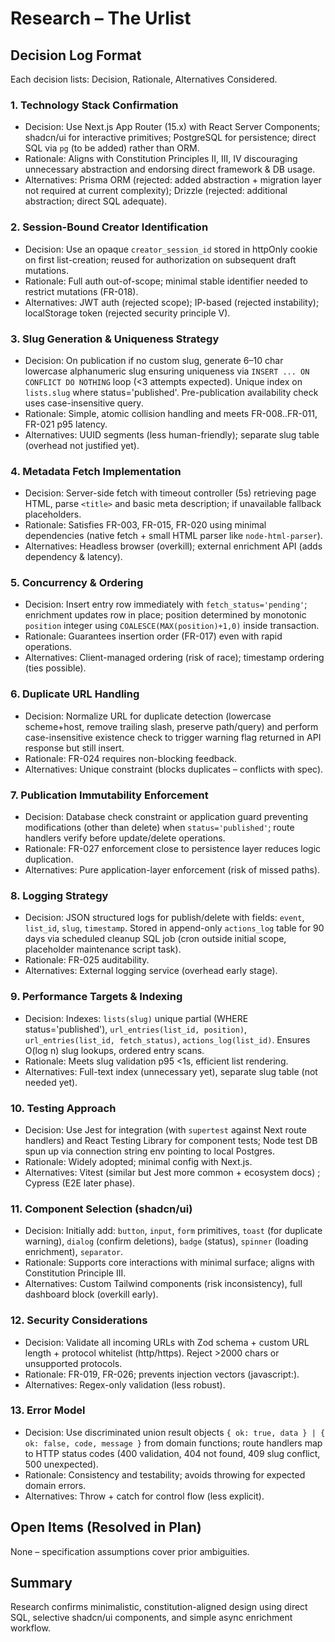 # Research – The Urlist

## Decision Log Format
Each decision lists: Decision, Rationale, Alternatives Considered.

### 1. Technology Stack Confirmation
- Decision: Use Next.js App Router (15.x) with React Server Components; shadcn/ui for interactive primitives; PostgreSQL for persistence; direct SQL via `pg` (to be added) rather than ORM.
- Rationale: Aligns with Constitution Principles II, III, IV discouraging unnecessary abstraction and endorsing direct framework & DB usage.
- Alternatives: Prisma ORM (rejected: added abstraction + migration layer not required at current complexity); Drizzle (rejected: additional abstraction; direct SQL adequate).

### 2. Session-Bound Creator Identification
- Decision: Use an opaque `creator_session_id` stored in httpOnly cookie on first list-creation; reused for authorization on subsequent draft mutations.
- Rationale: Full auth out-of-scope; minimal stable identifier needed to restrict mutations (FR-018).
- Alternatives: JWT auth (rejected scope); IP-based (rejected instability); localStorage token (rejected security principle V).

### 3. Slug Generation & Uniqueness Strategy
- Decision: On publication if no custom slug, generate 6–10 char lowercase alphanumeric slug ensuring uniqueness via `INSERT ... ON CONFLICT DO NOTHING` loop (<3 attempts expected). Unique index on `lists.slug` where status='published'. Pre-publication availability check uses case-insensitive query.
- Rationale: Simple, atomic collision handling and meets FR-008..FR-011, FR-021 p95 latency.
- Alternatives: UUID segments (less human-friendly); separate slug table (overhead not justified yet).

### 4. Metadata Fetch Implementation
- Decision: Server-side fetch with timeout controller (5s) retrieving page HTML, parse `<title>` and basic meta description; if unavailable fallback placeholders.
- Rationale: Satisfies FR-003, FR-015, FR-020 using minimal dependencies (native fetch + small HTML parser like `node-html-parser`).
- Alternatives: Headless browser (overkill); external enrichment API (adds dependency & latency).

### 5. Concurrency & Ordering
- Decision: Insert entry row immediately with `fetch_status='pending'`; enrichment updates row in place; position determined by monotonic `position` integer using `COALESCE(MAX(position)+1,0)` inside transaction.
- Rationale: Guarantees insertion order (FR-017) even with rapid operations.
- Alternatives: Client-managed ordering (risk of race); timestamp ordering (ties possible).

### 6. Duplicate URL Handling
- Decision: Normalize URL for duplicate detection (lowercase scheme+host, remove trailing slash, preserve path/query) and perform case-insensitive existence check to trigger warning flag returned in API response but still insert.
- Rationale: FR-024 requires non-blocking feedback.
- Alternatives: Unique constraint (blocks duplicates – conflicts with spec).

### 7. Publication Immutability Enforcement
- Decision: Database check constraint or application guard preventing modifications (other than delete) when `status='published'`; route handlers verify before update/delete operations.
- Rationale: FR-027 enforcement close to persistence layer reduces logic duplication.
- Alternatives: Pure application-layer enforcement (risk of missed paths).

### 8. Logging Strategy
- Decision: JSON structured logs for publish/delete with fields: `event`, `list_id`, `slug`, `timestamp`. Stored in append-only `actions_log` table for 90 days via scheduled cleanup SQL job (cron outside initial scope, placeholder maintenance script task).
- Rationale: FR-025 auditability.
- Alternatives: External logging service (overhead early stage).

### 9. Performance Targets & Indexing
- Decision: Indexes: `lists(slug)` unique partial (WHERE status='published'), `url_entries(list_id, position)`, `url_entries(list_id, fetch_status)`, `actions_log(list_id)`. Ensures O(log n) slug lookups, ordered entry scans.
- Rationale: Meets slug validation p95 <1s, efficient list rendering.
- Alternatives: Full-text index (unnecessary yet), separate slug table (not needed yet).

### 10. Testing Approach
- Decision: Use Jest for integration (with `supertest` against Next route handlers) and React Testing Library for component tests; Node test DB spun up via connection string env pointing to local Postgres.
- Rationale: Widely adopted; minimal config with Next.js.
- Alternatives: Vitest (similar but Jest more common + ecosystem docs) ; Cypress (E2E later phase).

### 11. Component Selection (shadcn/ui)
- Decision: Initially add: `button`, `input`, `form` primitives, `toast` (for duplicate warning), `dialog` (confirm deletions), `badge` (status), `spinner` (loading enrichment), `separator`.
- Rationale: Supports core interactions with minimal surface; aligns with Constitution Principle III.
- Alternatives: Custom Tailwind components (risk inconsistency), full dashboard block (overkill early).

### 12. Security Considerations
- Decision: Validate all incoming URLs with Zod schema + custom URL length + protocol whitelist (http/https). Reject >2000 chars or unsupported protocols.
- Rationale: FR-019, FR-026; prevents injection vectors (javascript:).
- Alternatives: Regex-only validation (less robust).

### 13. Error Model
- Decision: Use discriminated union result objects `{ ok: true, data } | { ok: false, code, message }` from domain functions; route handlers map to HTTP status codes (400 validation, 404 not found, 409 slug conflict, 500 unexpected).
- Rationale: Consistency and testability; avoids throwing for expected domain errors.
- Alternatives: Throw + catch for control flow (less explicit).

## Open Items (Resolved in Plan)
None – specification assumptions cover prior ambiguities.

## Summary
Research confirms minimalistic, constitution-aligned design using direct SQL, selective shadcn/ui components, and simple async enrichment workflow.
